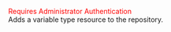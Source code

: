 <span style="color:red">Requires Administrator Authentication</span>  
Adds a variable type resource to the repository.